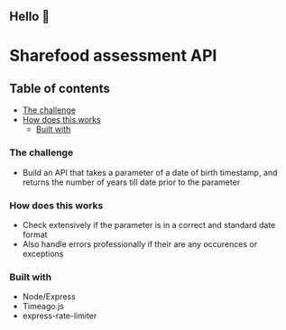 ## Hello :wave:

# Sharefood assessment API

## Table of contents

  - [The challenge](#the-challenge)
- [How does this works](#how-does-this-works)
  - [Built with](#built-with)


### The challenge

- Build an API that takes a parameter of a date of birth timestamp, and returns the number of years till date prior to the parameter

### How does this works

- Check extensively if the parameter is in a correct and standard date format
- Also handle errors professionally if their are any occurences or exceptions

### Built with

- Node/Express
- Timeago.js
- express-rate-limiter